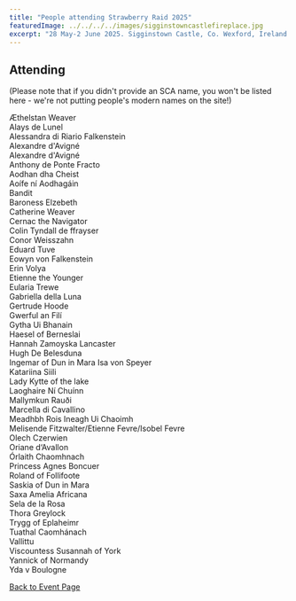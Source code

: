 ```yaml
---
title: "People attending Strawberry Raid 2025"
featuredImage: ../../../../images/sigginstowncastlefireplace.jpg
excerpt: "28 May-2 June 2025. Sigginstown Castle, Co. Wexford, Ireland."
---
```


## Attending

(Please note that if you didn't provide an SCA name, you won't be listed here - we're not putting people's modern names on the site!)

Æthelstan Weaver  
Alays de Lunel  
Alessandra di Riario Falkenstein    
Alexandre d'Avigné  
Alexandre d'Avigné  
Anthony de Ponte Fracto  
Aodhan dha Cheist  
Aoífe ní Aodhagáin  
Bandit  
Baroness Elzebeth  
Catherine Weaver  
Cernac the Navigator  
Colin Tyndall de ffrayser  
Conor Weisszahn  
Eduard Tuve  
Eowyn von Falkenstein  
Erin Volya  
Etienne the Younger  
Eularia Trewe  
Gabriella della Luna  
Gertrude Hoode  
Gwerful an Filí  
Gytha Ui Bhanain  
Haesel of Berneslai  
Hannah Zamoyska Lancaster  
Hugh De Belesduna  
Ingemar of Dun in Mara
Isa von Speyer  
Katariina Siili  
Lady Kytte of the lake  
Laoghaire Ní Chuínn  
Mallymkun Rauði  
Marcella di Cavallino  
Meadhbh Rois Ineagh Ui Chaoimh  
Melisende Fitzwalter/Etienne Fevre/Isobel Fevre  
Olech Czerwien  
Oriane d‘Avallon  
Órlaith Chaomhnach  
Princess Agnes Boncuer  
Roland of Follifoote  
Saskia of Dun in Mara  
Saxa Amelia Africana  
Sela de la Rosa  
Thora Greylock  
Trygg of Eplaheimr  
Tuathal Caomhánach  
Vallittu  
Viscountess Susannah of York  
Yannick of Normandy  
Yda v Boulogne  

     
<a href="/events/2025/strawberry-raid-iv/">Back to Event Page</a>
